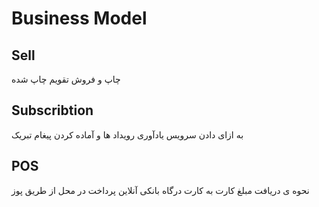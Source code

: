 # Business Model

## Sell

چاپ و فروش تقویم چاپ شده
## Subscribtion

به ازای دادن سرویس یادآوری رویداد ها و آماده کردن پیغام تبریک
## POS
نحوه ی دریافت مبلغ
کارت به کارت
درگاه بانکی آنلاین
پرداخت در محل از طریق پوز
